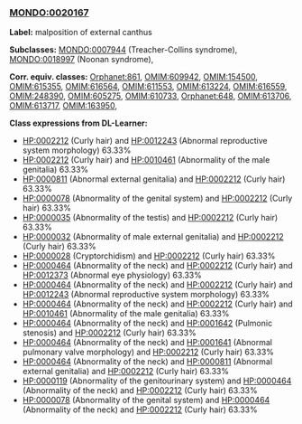 
### [MONDO:0020167](http://purl.obolibrary.org/obo/MONDO_0020167)
**Label:** malposition of external canthus

**Subclasses:** [MONDO:0007944](http://purl.obolibrary.org/obo/MONDO_0007944) (Treacher-Collins syndrome), [MONDO:0018997](http://purl.obolibrary.org/obo/MONDO_0018997) (Noonan syndrome), 

**Corr. equiv. classes:** [Orphanet:861](http://www.orpha.net/ORDO/Orphanet_861), [OMIM:609942](http://purl.obolibrary.org/obo/OMIM_609942), [OMIM:154500](http://purl.obolibrary.org/obo/OMIM_154500), [OMIM:615355](http://purl.obolibrary.org/obo/OMIM_615355), [OMIM:616564](http://purl.obolibrary.org/obo/OMIM_616564), [OMIM:611553](http://purl.obolibrary.org/obo/OMIM_611553), [OMIM:613224](http://purl.obolibrary.org/obo/OMIM_613224), [OMIM:616559](http://purl.obolibrary.org/obo/OMIM_616559), [OMIM:248390](http://purl.obolibrary.org/obo/OMIM_248390), [OMIM:605275](http://purl.obolibrary.org/obo/OMIM_605275), [OMIM:610733](http://purl.obolibrary.org/obo/OMIM_610733), [Orphanet:648](http://www.orpha.net/ORDO/Orphanet_648), [OMIM:613706](http://purl.obolibrary.org/obo/OMIM_613706), [OMIM:613717](http://purl.obolibrary.org/obo/OMIM_613717), [OMIM:163950](http://purl.obolibrary.org/obo/OMIM_163950), 

**Class expressions from DL-Learner:**

- [HP:0002212](http://purl.obolibrary.org/obo/HP_0002212) (Curly hair) and [HP:0012243](http://purl.obolibrary.org/obo/HP_0012243) (Abnormal reproductive system morphology) 63.33%
- [HP:0002212](http://purl.obolibrary.org/obo/HP_0002212) (Curly hair) and [HP:0010461](http://purl.obolibrary.org/obo/HP_0010461) (Abnormality of the male genitalia) 63.33%
- [HP:0000811](http://purl.obolibrary.org/obo/HP_0000811) (Abnormal external genitalia) and [HP:0002212](http://purl.obolibrary.org/obo/HP_0002212) (Curly hair) 63.33%
- [HP:0000078](http://purl.obolibrary.org/obo/HP_0000078) (Abnormality of the genital system) and [HP:0002212](http://purl.obolibrary.org/obo/HP_0002212) (Curly hair) 63.33%
- [HP:0000035](http://purl.obolibrary.org/obo/HP_0000035) (Abnormality of the testis) and [HP:0002212](http://purl.obolibrary.org/obo/HP_0002212) (Curly hair) 63.33%
- [HP:0000032](http://purl.obolibrary.org/obo/HP_0000032) (Abnormality of male external genitalia) and [HP:0002212](http://purl.obolibrary.org/obo/HP_0002212) (Curly hair) 63.33%
- [HP:0000028](http://purl.obolibrary.org/obo/HP_0000028) (Cryptorchidism) and [HP:0002212](http://purl.obolibrary.org/obo/HP_0002212) (Curly hair) 63.33%
- [HP:0000464](http://purl.obolibrary.org/obo/HP_0000464) (Abnormality of the neck) and [HP:0002212](http://purl.obolibrary.org/obo/HP_0002212) (Curly hair) and [HP:0012373](http://purl.obolibrary.org/obo/HP_0012373) (Abnormal eye physiology) 63.33%
- [HP:0000464](http://purl.obolibrary.org/obo/HP_0000464) (Abnormality of the neck) and [HP:0002212](http://purl.obolibrary.org/obo/HP_0002212) (Curly hair) and [HP:0012243](http://purl.obolibrary.org/obo/HP_0012243) (Abnormal reproductive system morphology) 63.33%
- [HP:0000464](http://purl.obolibrary.org/obo/HP_0000464) (Abnormality of the neck) and [HP:0002212](http://purl.obolibrary.org/obo/HP_0002212) (Curly hair) and [HP:0010461](http://purl.obolibrary.org/obo/HP_0010461) (Abnormality of the male genitalia) 63.33%
- [HP:0000464](http://purl.obolibrary.org/obo/HP_0000464) (Abnormality of the neck) and [HP:0001642](http://purl.obolibrary.org/obo/HP_0001642) (Pulmonic stenosis) and [HP:0002212](http://purl.obolibrary.org/obo/HP_0002212) (Curly hair) 63.33%
- [HP:0000464](http://purl.obolibrary.org/obo/HP_0000464) (Abnormality of the neck) and [HP:0001641](http://purl.obolibrary.org/obo/HP_0001641) (Abnormal pulmonary valve morphology) and [HP:0002212](http://purl.obolibrary.org/obo/HP_0002212) (Curly hair) 63.33%
- [HP:0000464](http://purl.obolibrary.org/obo/HP_0000464) (Abnormality of the neck) and [HP:0000811](http://purl.obolibrary.org/obo/HP_0000811) (Abnormal external genitalia) and [HP:0002212](http://purl.obolibrary.org/obo/HP_0002212) (Curly hair) 63.33%
- [HP:0000119](http://purl.obolibrary.org/obo/HP_0000119) (Abnormality of the genitourinary system) and [HP:0000464](http://purl.obolibrary.org/obo/HP_0000464) (Abnormality of the neck) and [HP:0002212](http://purl.obolibrary.org/obo/HP_0002212) (Curly hair) 63.33%
- [HP:0000078](http://purl.obolibrary.org/obo/HP_0000078) (Abnormality of the genital system) and [HP:0000464](http://purl.obolibrary.org/obo/HP_0000464) (Abnormality of the neck) and [HP:0002212](http://purl.obolibrary.org/obo/HP_0002212) (Curly hair) 63.33%


